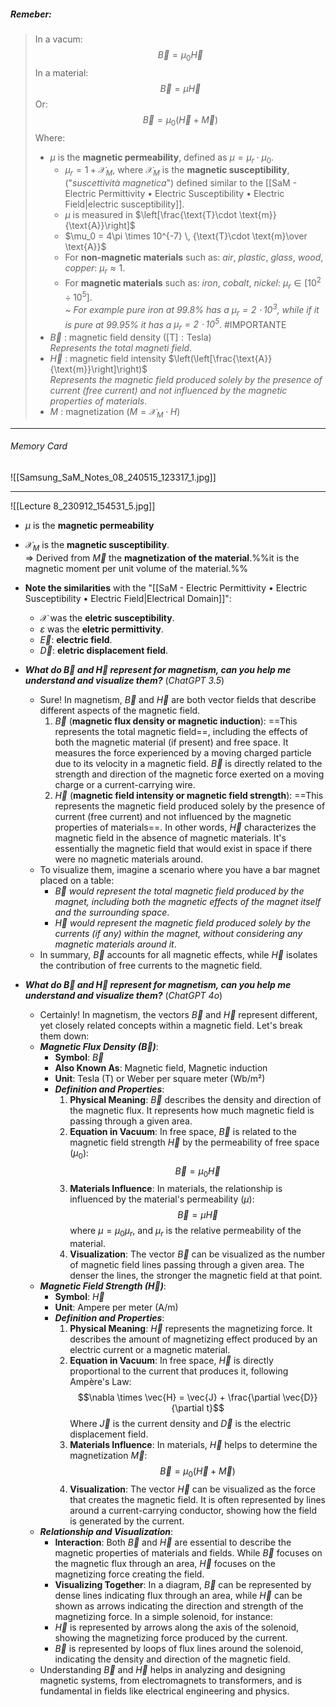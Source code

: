 ##### ***Remeber***:

> In a vacum:$$\vec B = \mu_0 \vec H$$In a material:$$\vec B = \mu \vec H$$Or:$$\vec B = \mu_0 (\vec H + \vec M)$$Where:
> - $\mu$ is the **magnetic permeability**, defined as $\mu = \mu_r \cdot \mu_0$.
> 	- $\mu_r = 1 + \mathcal{X}_M$, where $\mathcal{X}_M$ is the **magnetic susceptibility**, ("*suscettività magnetica*") defined similar to the [[SaM - Electric Permittivity • Electric Susceptibility • Electric Field|electric susceptibility]].
> 	- $\mu$ is measured in $\left[\frac{\text{T}\cdot \text{m}}{\text{A}}\right]$
> 	- $\mu_0 = 4\pi \times 10^{-7} \, {\text{T}\cdot \text{m}\over \text{A}}$
> 	- For **non-magnetic materials** such as: *air*, *plastic*, *glass*, *wood*, *copper*: $\mu_r \approx 1$.
> 	- For **magnetic materials** such as: *iron*, *cobalt*, *nickel*: $\mu_r \in [10^2 \div 10^5]$.<br>*~ For example pure iron at $99.8\%$ has a $\mu_r = 2\cdot 10^3$, while if it is pure at $99.95\%$ it has a $\mu_r = 2\cdot 10^5$*. #IMPORTANTE 
> - $\vec B$ : magnetic field density $\left(\left[\text{T}\right] : \text{Tesla}\right)$<br>*Represents the total magneti field*.
> - $\vec H$ : magnetic field intensity $\left(\left[\frac{\text{A}}{\text{m}}\right]\right)$<br>*Represents the magnetic field produced solely by the presence of current (free current) and not influenced by the magnetic properties of materials*.
> - $M$ : magnetization $\left(M = \mathcal{X}_M \cdot H\right)$

---
###### Memory Card
![[Samsung_SaM_Notes_08_240515_123317_1.jpg]]

---
![[Lecture 8_230912_154531_5.jpg]]
- $\mu$ is the **magnetic permeability**
- $\mathcal{X}_M$ is the **magnetic susceptibility**.<br>⇒ Derived from $\vec M$ the **magnetization of the material**.%%it is the magnetic moment per unit volume of the material.%%
- **Note the similarities** with the "[[SaM - Electric Permittivity • Electric Susceptibility • Electric Field|Electrical Domain]]":
	- $\mathcal{X}$ was the **eletric susceptibility**.
	- $\varepsilon$ was the **eletric permittivity**.
	- $\vec E$: **electric field**.
	- $\vec D$: **eletric displacement field**.

- ***What do $\vec B$ and $\vec H$ represent for magnetism, can you help me understand and visualize them?*** (*ChatGPT 3.5*)
	- Sure! In magnetism, $\vec{B}$ and $\vec{H}$ are both vector fields that describe different aspects of the magnetic field.
		1. $\vec{B}$ (**magnetic flux density or magnetic induction**): ==This represents the total magnetic field==, including the effects of both the magnetic material (if present) and free space. It measures the force experienced by a moving charged particle due to its velocity in a magnetic field. $\vec{B}$ is directly related to the strength and direction of the magnetic force exerted on a moving charge or a current-carrying wire.
		2. $\vec{H}$ (**magnetic field intensity or magnetic field strength**): ==This represents the magnetic field produced solely by the presence of current (free current) and not influenced by the magnetic properties of materials==. In other words, $\vec{H}$ characterizes the magnetic field in the absence of magnetic materials. It's essentially the magnetic field that would exist in space if there were no magnetic materials around.
	- To visualize them, imagine a scenario where you have a bar magnet placed on a table:
		- *$\vec{B}$ would represent the total magnetic field produced by the magnet, including both the magnetic effects of the magnet itself and the surrounding space*.
		- *$\vec{H}$ would represent the magnetic field produced solely by the currents (if any) within the magnet, without considering any magnetic materials around it*.
	- In summary, $\vec{B}$ accounts for all magnetic effects, while $\vec{H}$ isolates the contribution of free currents to the magnetic field.
- ***What do $\vec B$ and $\vec H$ represent for magnetism, can you help me understand and visualize them?*** (*ChatGPT 4o*)
	- Certainly! In magnetism, the vectors $\vec{B}$ and $\vec{H}$ represent different, yet closely related concepts within a magnetic field. Let's break them down:
	- ***Magnetic Flux Density ($\vec{B}$)***:
		- **Symbol**: $\vec{B}$
		- **Also Known As**: Magnetic field, Magnetic induction
		- **Unit**: Tesla (T) or Weber per square meter (Wb/m²)
		- ***Definition and Properties***:
			1. **Physical Meaning**: $\vec{B}$ describes the density and direction of the magnetic flux. It represents how much magnetic field is passing through a given area.
			2. **Equation in Vacuum**: In free space, $\vec{B}$ is related to the magnetic field strength $\vec{H}$ by the permeability of free space ($\mu_0$):$$\vec{B} = \mu_0 \vec{H}$$
			3. **Materials Influence**: In materials, the relationship is influenced by the material's permeability ($\mu$):$$\vec{B} = \mu \vec{H}$$   where $\mu = \mu_0 \mu_r$, and $\mu_r$ is the relative permeability of the material.
			4. **Visualization**: The vector $\vec{B}$ can be visualized as the number of magnetic field lines passing through a given area. The denser the lines, the stronger the magnetic field at that point.
	- ***Magnetic Field Strength ($\vec{H}$)***:
		- **Symbol**: $\vec{H}$
		- **Unit**: Ampere per meter (A/m)
		- ***Definition and Properties***:
			1. **Physical Meaning**: $\vec{H}$ represents the magnetizing force. It describes the amount of magnetizing effect produced by an electric current or a magnetic material.
			2. **Equation in Vacuum**: In free space, $\vec{H}$ is directly proportional to the current that produces it, following Ampère's Law:$$\nabla \times \vec{H} = \vec{J} + \frac{\partial \vec{D}}{\partial t}$$Where $\vec{J}$ is the current density and $\vec{D}$ is the electric displacement field.
			3. **Materials Influence**: In materials, $\vec{H}$ helps to determine the magnetization $\vec{M}$:$$\vec{B} = \mu_0 (\vec{H} + \vec{M})$$
			4. **Visualization**: The vector $\vec{H}$ can be visualized as the force that creates the magnetic field. It is often represented by lines around a current-carrying conductor, showing how the field is generated by the current.
	- ***Relationship and Visualization***:
		- **Interaction**: Both $\vec{B}$ and $\vec{H}$ are essential to describe the magnetic properties of materials and fields. While $\vec{B}$ focuses on the magnetic flux through an area, $\vec{H}$ focuses on the magnetizing force creating the field.
		- **Visualizing Together**: In a diagram, $\vec{B}$ can be represented by dense lines indicating flux through an area, while $\vec{H}$ can be shown as arrows indicating the direction and strength of the magnetizing force. In a simple solenoid, for instance:
		- $\vec{H}$ is represented by arrows along the axis of the solenoid, showing the magnetizing force produced by the current.
		- $\vec{B}$ is represented by loops of flux lines around the solenoid, indicating the density and direction of the magnetic field.
	- Understanding $\vec{B}$ and $\vec{H}$ helps in analyzing and designing magnetic systems, from electromagnets to transformers, and is fundamental in fields like electrical engineering and physics.
